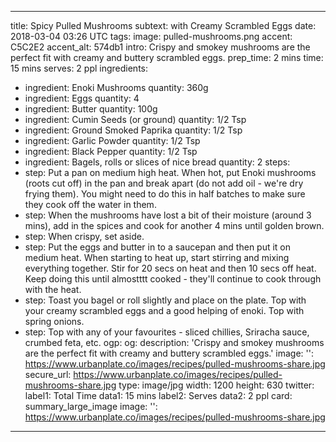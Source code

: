 ---

title: Spicy Pulled Mushrooms
subtext: with Creamy Scrambled Eggs
date: 2018-03-04 03:26 UTC
tags:
image: pulled-mushrooms.png
accent: C5C2E2
accent_alt: 574db1
intro: Crispy and smokey mushrooms are the perfect fit with creamy and buttery scrambled eggs.
prep_time: 2 mins
time: 15 mins
serves: 2 ppl
ingredients:
  - ingredient: Enoki Mushrooms
    quantity: 360g
  - ingredient: Eggs
    quantity: 4
  - ingredient: Butter
    quantity: 100g
  - ingredient: Cumin Seeds (or ground)
    quantity: 1/2 Tsp
  - ingredient: Ground Smoked Paprika
    quantity: 1/2 Tsp
  - ingredient: Garlic Powder
    quantity: 1/2 Tsp
  - ingredient: Black Pepper
    quantity: 1/2 Tsp
  - ingredient: Bagels, rolls or slices of nice bread
    quantity: 2
steps:
  - step: Put a pan on medium high heat. When hot, put Enoki mushrooms (roots cut off) in the pan and break apart (do not add oil - we're dry frying them). You might need to do this in half batches to make sure they cook off the water in them.
  - step: When the mushrooms have lost a bit of their moisture (around 3 mins), add in the spices and cook for another 4 mins until golden brown.
  - step: When crispy, set aside.
  - step: Put the eggs and butter in to a saucepan and then put it on medium heat. When starting to heat up, start stirring and mixing everything together. Stir for 20 secs on heat and then 10 secs off heat. Keep doing this until almostttt cooked - they'll continue to cook through with the heat.
  - step: Toast you bagel or roll slightly and place on the plate. Top with your creamy scrambled eggs and a good helping of enoki. Top with spring onions.
  - step: Top with any of your favourites - sliced chillies, Sriracha sauce, crumbed feta, etc.
ogp:
    og:
        description: 'Crispy and smokey mushrooms are the perfect fit with creamy and buttery scrambled eggs.'
        image:
            '': https://www.urbanplate.co/images/recipes/pulled-mushrooms-share.jpg
            secure_url: https://www.urbanplate.co/images/recipes/pulled-mushrooms-share.jpg
            type: image/jpg
            width: 1200
            height: 630
    twitter:
        label1: Total Time
        data1: 15 mins
        label2: Serves
        data2: 2 ppl
        card: summary_large_image
        image:
            '': https://www.urbanplate.co/images/recipes/pulled-mushrooms-share.jpg

---